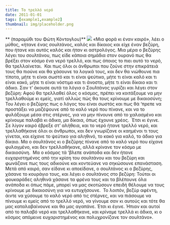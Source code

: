 ```yaml
---
title: Tο τρελλό νερό 
date: 2011-01-01
tags: [example1,example2]
thumbnail: img/placeholder.png
---
```

** (παραμύθι του Φώτη Κόντογλου)** 
![](http://users.uoa.gr/~nektar/arts/tributes/fwths_kontogloy/kontogloy.jpg)
«Μια φορά κι έναν καιρό», λέει ο μύθος, «ήτανε ένας σουλτάνος, καλός και δίκαιος και είχε έναν βεζύρη, που ήτανε και αυτός καλός και ήταν κι αστρολόγος. Μια μέρα ο βεζύρης λέγει του σουλτάνου, πως είδε κάποια σημάδια στον ουρανό πως θα βρέξει στον κόσμο ένα νερό τρελλό, και πως όποιος το πιει αυτό το νερό, θα τρελλαίνεται. 
Και πως όλοι οι άνθρωποι που ζούνε στην επικράτειά τους θα πιούνε και θα χάσουνε τα λογικά τους, και δεν θα νιώθουνε πια τίποτα, μήτε τι είναι σωστό και τι είναι ψεύτικο, μήτε τι είναι καλό και τι είναι κακό, μήτε τι είναι νόστιμο και τι άνοστο, μήτε τι είναι δίκαιο και τι άδικο. Σαν τ’ άκουσε αυτά τα λόγια ο Σουλτάνος γυρίζει και λέγει στον βεζύρη: Αφού θα τρελλαθεί όλος ο κόσμος, πρέπει να κοιτάξουμε να μην τρελλαθούμε κι εμείς, γιατί αλλιώς πώς θα τους κρίνουμε με δικαιοσύνη; 
Του λέγει ο βεζύρης πως ο λόγος του είναι σωστός και πως θά ‘πρεπε να προστάξει να μαζέψουνε από το καλό νερό που πίνανε, και να το φυλάξουμε μέσα στις στέρνες, για να μην πίνουνε από το χαλασμένο και κρίνουμε παλαβά κι άδικα, μα δίκαια, όπως έχουνε χρέος. 
Έτσι κι έγινε. Σε λίγον καιρό έβρεξε στ’ αλήθεια, και το νερό ήτανε τρελλό νερό, και τρελλαθήκανε όλοι οι άνθρωποι, και δεν γνωρίζανε οι καημένοι τι τους γίνεται, και είχανε το ψεύτικο για αληθινό, το κακό για καλό, το άδικο για δίκαιο. Μα ο σουλτάνος κι ο βεζύρης πίνανε από το καλό νερό που είχανε φυλαγμένο, και δεν τρελλαθήκανε, αλλά κρίνανε τον κόσμο με δικαιοσύνη. 
Μα ο κόσμος τά ‘βλεπε ανάποδα και δεν ήτανε ευχαριστημένος από την κρίση του σουλτάνου και του βεζύρη και φωνάζανε πως τους αδικούνε και κοντεύανε να σηκώσουνε επανάσταση. 
Μετά από καιρό, σαν είδανε κι αποείδανε, ο σουλτάνος κι ο βεζύρης, χάσανε το κουράγιο τους, και λέγει ο σουλτάνος στο βεζύρη: Τούτοι οι φουκαράδες αληθινά χάσανε τα φρένα τους και τα βλέπουνε όλα ανάποδα κι όπως πάμε, μπορεί να μας σκοτώσουν επειδή θέλουμε να τους κρίνουμε με δικαιοσύνη για να ευτυχήσουνε. 
Το λοιπόν, βεζύρ αφέντη, άιντε να χύσουμε το καλό νερό από τις στέρνες, και να πιάσουμε να πίνουμε κι εμείς από το τρελλό νερό, να γίνουμε σαν κι αυτούς και τότε θα μας καταλαβαίνουνε και θα μας αγαπάνε. Έτσι κι έγινε. Ήπιαν και αυτοί από το παλαβό νερό και τρελλαθήκανε, και κρίναμε τρελλά κι άδικα, κι ο κόσμος απόμεινε ευχαριστημένος και πολυχρονίζανε τον σουλτάνο».
